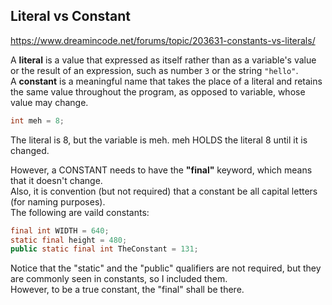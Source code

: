 ## Literal vs Constant  
https://www.dreamincode.net/forums/topic/203631-constants-vs-literals/      
  
A **literal** is a value that expressed as itself rather than as a variable's value or the result of an expression, such as number `3` or the string `"hello"`.  
A **constant** is a meaningful name that takes the place of a literal and retains the same value throughout the program, as opposed to variable, whose value may change.
 

```java
int meh = 8;
```
The literal is 8, but the variable is meh. meh HOLDS the literal 8 until it is changed.  
  
However, a CONSTANT needs to have the **"final"** keyword, which means that it doesn't change.  
Also, it is convention (but not required) that a constant be all capital letters (for naming purposes).  
The following are vaild constants:

```java
final int WIDTH = 640;
static final height = 480;
public static final int TheConstant = 131;
```

Notice that the "static" and the "public" qualifiers are not required, but they are commonly seen in constants, so I included them.  
However, to be a true constant, the "final" shall be there.
  
  
  
